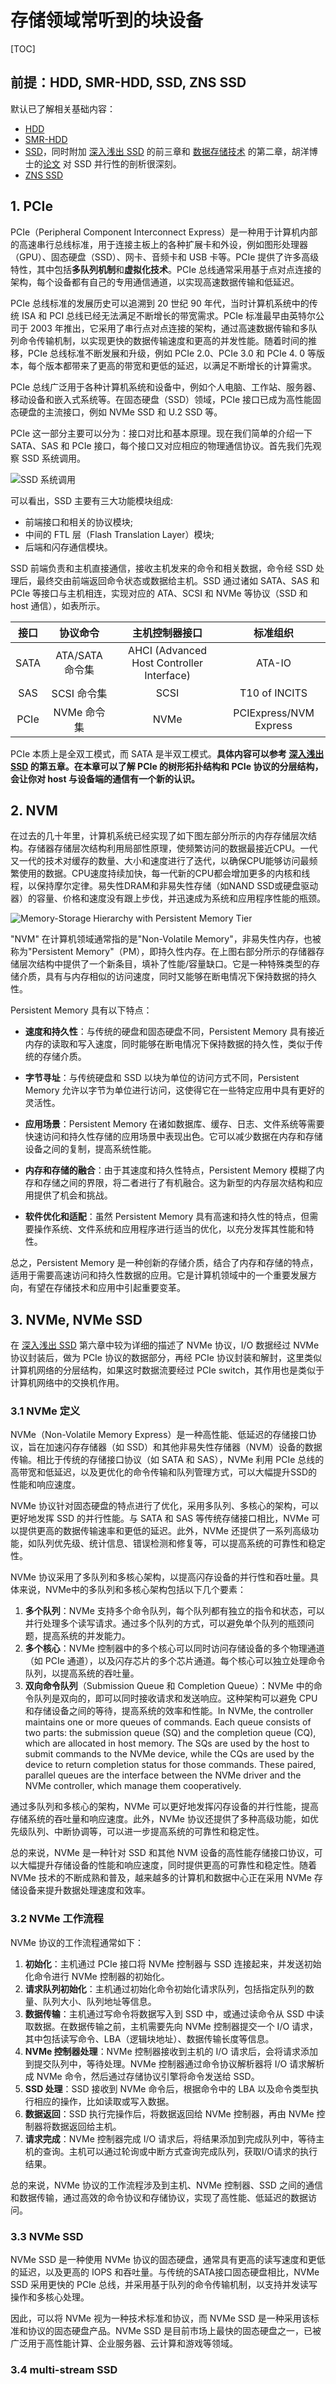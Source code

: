 # 存储领域常听到的块设备

[TOC]

## 前提：HDD, SMR-HDD, SSD, ZNS SSD

默认已了解相关基础内容：

- [HDD](https://www.bilibili.com/video/BV1Bh4y1x7tv/?spm_id_from=333.999.0.0)
- [SMR-HDD](https://www.bilibili.com/video/BV1Bh4y1x7tv/?spm_id_from=333.999.0.0)
- [SSD](https://space.bilibili.com/1778586949/channel/collectiondetail?sid=212121)，同时附加 [深入浅出 SSD](../reference/深入浅出SSD%20%20固态存储核心技术、原理与实战_14443017.pdf) 的前三章和 [数据存储技术](../reference/数据存储技术.pdf) 的第二章，胡洋博士的[论文](../reference/高性能固态盘的多级并行性及算法研究_胡洋.caj) 对 SSD 并行性的剖析很深刻。
- [ZNS SSD](https://zonedstorage.io/docs/getting-started/zns-device)

## 1. PCIe

PCIe（Peripheral Component Interconnect Express）是一种用于计算机内部的高速串行总线标准，用于连接主板上的各种扩展卡和外设，例如图形处理器（GPU）、固态硬盘（SSD）、网卡、音频卡和 USB 卡等。PCIe 提供了许多高级特性，其中包括**多队列机制**和**虚拟化技术**。PCIe 总线通常采用基于点对点连接的架构，每个设备都有自己的专用通信通道，以实现高速数据传输和低延迟。

PCIe 总线标准的发展历史可以追溯到 20 世纪 90 年代，当时计算机系统中的传统 ISA 和 PCI 总线已经无法满足不断增长的带宽需求。PCIe 标准最早由英特尔公司于 2003 年推出，它采用了串行点对点连接的架构，通过高速数据传输和多队列命令传输机制，以实现更快的数据传输速度和更高的并发性能。随着时间的推移，PCIe 总线标准不断发展和升级，例如 PCIe 2.0、PCIe 3.0 和 PCIe 4. 0 等版本，每个版本都带来了更高的带宽和更低的延迟，以满足不断增长的计算需求。

PCIe 总线广泛用于各种计算机系统和设备中，例如个人电脑、工作站、服务器、移动设备和嵌入式系统等。在固态硬盘（SSD）领域，PCIe 接口已成为高性能固态硬盘的主流接口，例如 NVMe SSD 和 U.2 SSD 等。

PCIe 这一部分主要可以分为：接口对比和基本原理。现在我们简单的介绍一下 SATA、SAS 和 PCIe 接口，每个接口又对应相应的物理通信协议。首先我们先观察 SSD 系统调用。

![SSD 系统调用](../img/storage_basic_concept/SSD_system_call.png)

可以看出，SSD 主要有三大功能模块组成:

- 前端接口和相关的协议模块;
- 中间的 FTL 层（Flash Translation Layer）模块;
- 后端和闪存通信模块。

SSD 前端负责和主机直接通信，接收主机发来的命令和相关数据，命令经 SSD 处理后，最终交由前端返回命令状态或数据给主机。SSD 通过诸如 SATA、SAS 和  PCIe 等接口与主机相连，实现对应的 ATA、SCSI 和 NVMe 等协议（SSD 和 host 通信），如表所示。

| 接口 | 协议命令 | 主机控制器接口 | 标准组织 |
| :---: | :---: | :---: | :---: |
| SATA | ATA/SATA 命令集 | AHCI (Advanced Host Controller Interface) | ATA-IO |
| SAS | SCSI 命令集 | SCSI | T10 of INCITS |
| PCIe | NVMe 命令集 | NVMe | PCIExpress/NVM Express |

PCIe 本质上是全双工模式，而 SATA 是半双工模式。**具体内容可以参考 [深入浅出 SSD](../reference/深入浅出SSD%20%20固态存储核心技术、原理与实战_14443017.pdf) 的第五章。在本章可以了解 PCIe 的树形拓扑结构和 PCIe 协议的分层结构，会让你对 host 与设备端的通信有一个新的认识。**

## 2. NVM

在过去的几十年里，计算机系统已经实现了如下图左部分所示的内存存储层次结构。存储器存储层次结构利用局部性原理，使频繁访问的数据最接近CPU。一代又一代的技术对缓存的数量、大小和速度进行了迭代，以确保CPU能够访问最频繁使用的数据。CPU速度持续加快，每一代新的CPU都会增加更多的内核和线程，以保持摩尔定律。易失性DRAM和非易失性存储（如NAND SSD或硬盘驱动器）的容量、价格和速度没有跟上步伐，并迅速成为系统和应用程序性能的瓶颈。

![Memory-Storage Hierarchy with Persistent Memory Tier](../img/storage_basic_concept/Persistent_Memory.png)

"NVM" 在计算机领域通常指的是"Non-Volatile Memory"，非易失性内存，也被称为"Persistent Memory"（PM），即持久性内存。在上图右部分所示的存储器存储层次结构中提供了一个新条目，填补了性能/容量缺口。它是一种特殊类型的存储介质，具有与内存相似的访问速度，同时又能够在断电情况下保持数据的持久性。

Persistent Memory 具有以下特点：

- **速度和持久性**：与传统的硬盘和固态硬盘不同，Persistent Memory 具有接近内存的读取和写入速度，同时能够在断电情况下保持数据的持久性，类似于传统的存储介质。

- **字节寻址**：与传统硬盘和 SSD 以块为单位的访问方式不同，Persistent Memory 允许以字节为单位进行访问，这使得它在一些特定应用中具有更好的灵活性。

- **应用场景**：Persistent Memory 在诸如数据库、缓存、日志、文件系统等需要快速访问和持久性存储的应用场景中表现出色。它可以减少数据在内存和存储设备之间的复制，提高系统性能。

- **内存和存储的融合**：由于其速度和持久性特点，Persistent Memory 模糊了内存和存储之间的界限，将二者进行了有机融合。这为新型的内存层次结构和应用提供了机会和挑战。

- **软件优化和适配**：虽然 Persistent Memory 具有高速和持久性的特点，但需要操作系统、文件系统和应用程序进行适当的优化，以充分发挥其性能和特性。

总之，Persistent Memory 是一种创新的存储介质，结合了内存和存储的特点，适用于需要高速访问和持久性数据的应用。它是计算机领域中的一个重要发展方向，有望在存储技术和应用中引起重要变革。

## 3. NVMe, NVMe SSD

在 [深入浅出 SSD](../reference/深入浅出SSD%20%20固态存储核心技术、原理与实战_14443017.pdf) 第六章中较为详细的描述了 NVMe 协议，I/O 数据经过 NVMe 协议封装后，做为 PCIe 协议的数据部分，再经 PCIe 协议封装和解封，这里类似计算机网络的分层结构，如果这时数据流要经过 PCIe switch，其作用也是类似于计算机网络中的交换机作用。

### 3.1 NVMe 定义

NVMe（Non-Volatile Memory Express）是一种高性能、低延迟的存储接口协议，旨在加速闪存存储器（如 SSD）和其他非易失性存储器（NVM）设备的数据传输。相比于传统的存储接口协议（如 SATA 和 SAS），NVMe 利用 PCIe 总线的高带宽和低延迟，以及更优化的命令传输和队列管理方式，可以大幅提升SSD的性能和响应速度。

NVMe 协议针对固态硬盘的特点进行了优化，采用多队列、多核心的架构，可以更好地发挥 SSD 的并行性能。与 SATA 和 SAS 等传统存储接口相比，NVMe 可以提供更高的数据传输速率和更低的延迟。此外，NVMe 还提供了一系列高级功能，如队列优先级、统计信息、错误检测和修复等，可以提高系统的可靠性和稳定性。

NVMe 协议采用了多队列和多核心架构，以提高闪存设备的并行性和吞吐量。具体来说，NVMe中的多队列和多核心架构包括以下几个要素：

1. **多个队列**：NVMe 支持多个命令队列，每个队列都有独立的指令和状态，可以并行处理多个读写请求。通过多个队列的方式，可以避免单个队列的瓶颈问题，提高系统的并发能力。
2. **多个核心**：NVMe 控制器中的多个核心可以同时访问存储设备的多个物理通道（如 PCIe 通道），以及闪存芯片的多个芯片通道。每个核心可以独立处理命令队列，以提高系统的吞吐量。
3. **双向命令队列**（Submission Queue 和 Completion Queue）：NVMe 中的命令队列是双向的，即可以同时接收请求和发送响应。这种架构可以避免 CPU 和存储设备之间的等待，提高系统的效率和性能。In NVMe, the controller maintains one or more queues of commands. Each queue consists of two parts: the submission queue (SQ) and the completion queue (CQ), which are allocated in host memory. The SQs are used by the host to submit commands to the NVMe device, while the CQs are used by the device to return completion status for those commands. These paired, parallel queues are the interface between the NVMe driver and the NVMe controller, which manage them cooperatively.

通过多队列和多核心的架构，NVMe 可以更好地发挥闪存设备的并行性能，提高存储系统的吞吐量和响应速度。此外，NVMe 协议还提供了多种高级功能，如优先级队列、中断协调等，可以进一步提高系统的可靠性和稳定性。

总的来说，NVMe 是一种针对 SSD 和其他 NVM 设备的高性能存储接口协议，可以大幅提升存储设备的性能和响应速度，同时提供更高的可靠性和稳定性。随着 NVMe 技术的不断成熟和普及，越来越多的计算机和数据中心正在采用 NVMe 存储设备来提升数据处理速度和效率。

### 3.2 NVMe 工作流程

NVMe 协议的工作流程通常如下：

1. **初始化**：主机通过 PCIe 接口将 NVMe 控制器与 SSD 连接起来，并发送初始化命令进行 NVMe 控制器的初始化。
2. **请求队列初始化**：主机通过初始化命令初始化请求队列，包括指定队列的数量、队列大小、队列地址等信息。
3. **数据传输**：主机通过写命令将数据写入到 SSD 中，或通过读命令从 SSD 中读取数据。在数据传输之前，主机需要先向 NVMe 控制器提交一个 I/O 请求，其中包括读写命令、LBA（逻辑块地址）、数据传输长度等信息。
4. **NVMe 控制器处理**：NVMe 控制器接收到主机的 I/O 请求后，会将请求添加到提交队列中，等待处理。NVMe 控制器通过命令协议解析器将 I/O 请求解析成 NVMe 命令，然后通过存储协议引擎将命令发送给 SSD。
5. **SSD 处理**：SSD 接收到 NVMe 命令后，根据命令中的 LBA 以及命令类型执行相应的操作，比如读取或写入数据。
6. **数据返回**：SSD 执行完操作后，将数据返回给 NVMe 控制器，再由 NVMe 控制器将数据返回给主机。
7. **请求完成**：NVMe 控制器完成 I/O 请求后，将结果添加到完成队列中，等待主机的查询。主机可以通过轮询或中断方式查询完成队列，获取I/O请求的执行结果。

总的来说，NVMe 协议的工作流程涉及到主机、NVMe 控制器、SSD 之间的通信和数据传输，通过高效的命令协议和存储协议，实现了高性能、低延迟的数据访问。

### 3.3 NVMe SSD

NVMe SSD 是一种使用 NVMe 协议的固态硬盘，通常具有更高的读写速度和更低的延迟，以及更高的 IOPS 和吞吐量。与传统的SATA接口固态硬盘相比，NVMe SSD 采用更快的 PCIe 总线，并采用基于队列的命令传输机制，以支持并发读写操作和多核心处理。

因此，可以将 NVMe 视为一种技术标准和协议，而 NVMe SSD 是一种采用该标准和协议的固态硬盘产品。NVMe SSD 是目前市场上最快的固态硬盘之一，已被广泛用于高性能计算、企业服务器、云计算和游戏等领域。

### 3.4 multi-stream SSD
